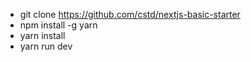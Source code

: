 - git clone https://github.com/cstd/nextjs-basic-starter
- npm install -g yarn
- yarn install
- yarn run dev